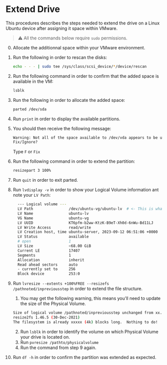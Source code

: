 # Extend Drive

This procedures describes the steps needed to extend the drive on a Linux Ubuntu device after assigning it space within VMware.

> :warning: All the commands below require `sudo` permissions.

0. Allocate the additionnal space within your VMware environment.
1. Run the following in order to rescan the disks:

    ```bash
    echo - - - | sudo tee /sys/class/scsi_device/*/device/rescan
    ```

2. Run the following command in order to confirm that the added space is available in the VM:

    ```bash
    lsblk
    ```

3. Run the following in order to allocate the added space:

    ```bash
    parted /dev/sda
    ```

4. Run `print` in order to display the available partitions.
5. You should then receive the following message:

    ```bash
    Warning: Not all of the space available to /dev/vda appears to be used, you can fix the GPT to use all of the space (an extra xxxxxxxx blocks) or continue with the current setting?
    Fix/Ignore?
    ```

    Type `F` or `Fix`

6. Run the following command in order to extend the partition:

    ```bash
    resizepart 3 100%
    ```

7. Run `quit` in order to exit parted.
8. Run `lvdisplay -v` in order to show your Logical Volume information ant note your `LV Path`:

    ```bash
      --- Logical volume ---
      LV Path                /dev/ubuntu-vg/ubuntu-lv  # <- This is what you need
      LV Name                ubuntu-lv
      VG Name                ubuntu-vg
      LV UUID                KT6pfm-b2ww-KtzK-B9eT-Xh0d-6nWu-Bd11LJ
      LV Write Access        read/write
      LV Creation host, time ubuntu-server, 2023-09-12 06:51:06 +0000
      LV Status              available
      # open                 1
      LV Size                <68.00 GiB
      Current LE             17407
      Segments               1
      Allocation             inherit
      Read ahead sectors     auto
      - currently set to     256
      Block device           253:0
    ```

9. Run `lvresize --extents +100%FREE --resizefs /pathnoted/inpreviousstep` in order to extend the file structure.

    1. You may get the following warning, this means you'll need to update the size of the Physical Volume.

    ```bash
    Size of logical volume /pathnoted/inpreviousstep unchanged from xx.xx GiB.
    resize2fs 1.46.5 (30-Dec-2021)
    The filesystem is already xxxxx (4k) blocks long.  Nothing to do!
    ```

    2. Run `lsblk` in order to identify the volume on which Physical Volume your drive is located on.
    3. Run `pvresize /pathto/physicalvolume`
    4. Run the command from step 9 again.

10. Run `df -h` in order to confirm the partition was extended as expected.
